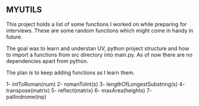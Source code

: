 ## MYUTILS

This project holds a list of some functions I worked on while preparing for interviews. These are some random functions which might come in handy in future.

The goal was to learn and understan UV, python project structure and how to import a functions from src directory into main.py. As of now there are no dependencies apart from python.

The plan is to keep adding functions as I learn them.

1- intToRoman(num)
2- romanToInt(s)
3- lengthOfLongestSubstring(s)
4- transpose(matrix)
5- reflect(matrix)
6- maxArea(heights)
7- pallindrome(inp)